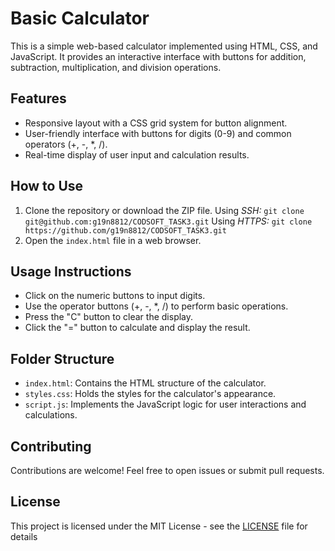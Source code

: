 # Basic Calculator

This is a simple web-based calculator implemented using HTML, CSS, and JavaScript. It provides an interactive interface with buttons for addition, subtraction, multiplication, and division operations.

## Features

- Responsive layout with a CSS grid system for button alignment.
- User-friendly interface with buttons for digits (0-9) and common operators (+, -, *, /).
- Real-time display of user input and calculation results.

## How to Use

1. Clone the repository or download the ZIP file. 
    Using *SSH:* `git clone git@github.com:g19n8812/CODSOFT_TASK3.git`
    Using *HTTPS:* `git clone https://github.com/g19n8812/CODSOFT_TASK3.git`
2. Open the `index.html` file in a web browser.

## Usage Instructions

- Click on the numeric buttons to input digits.
- Use the operator buttons (+, -, *, /) to perform basic operations.
- Press the "C" button to clear the display.
- Click the "=" button to calculate and display the result.

## Folder Structure

- `index.html`: Contains the HTML structure of the calculator.
- `styles.css`: Holds the styles for the calculator's appearance.
- `script.js`: Implements the JavaScript logic for user interactions and calculations.

## Contributing

Contributions are welcome! Feel free to open issues or submit pull requests.

## License
This project is licensed under the MIT License - see the [LICENSE](LICENSE) file for details